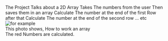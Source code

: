 The Project Talks about a 2D Array
Takes The numbers from the user Then saves them in an array
Calculate The number at the end of the first Row after that Calculate  The number at the end of the second row ... etc                               
![for example](https://github.com/abanoubwagim/The_sum_of_secondary_diameter/assets/149309638/267aabc1-8e31-4d06-b466-f19c3d45af8f)                   
This photo shows,  How to work an array                              
The red Numbers are calculated.
